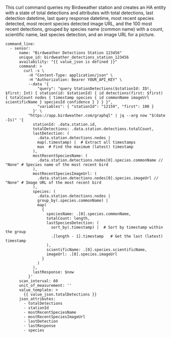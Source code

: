This curl command queries my Birdweather station and creates an HA entity with a state of total detections and attributes with total detections, last detection datetime, last query response datetime, most recent species detected, most recent species detected image URL, and the 100 most recent detections, grouped by species name (common name) with a count, scientific name, last species detection, and an image URL for a picture.

```
command_line:
  - sensor:
      name: "Birdweather Detections Station 123456"
      unique_id: birdweather_detections_station_123456
      availability: "{{ value_json is defined }}"
      command: >
        curl -s \
          -H "Content-Type: application/json" \
          -H "Authorization: Bearer YOUR_API_KEY" \
          --data '{
              "query": "query StationDetections($stationId: ID!, $first: Int) { station(id: $stationId) { id detections(first: $first) { totalCount nodes { timestamp species { id commonName imageUrl scientificName } speciesId confidence } } } }",
              "variables": { "stationId": "12159", "first": 100 }
            }' \
          "https://app.birdweather.com/graphql" | jq --arg now "$(date -Is)" '{
            stationId: .data.station.id,
            totalDetections: .data.station.detections.totalCount,
            lastDetection: (
              .data.station.detections.nodes |
              map(.timestamp) |  # Extract all timestamps
              max  # Find the maximum (latest) timestamp
            ),
            mostRecentSpeciesName: (
              .data.station.detections.nodes[0].species.commonName // "None" # Species name of the most recent bird
            ),
            mostRecentSpeciesImageUrl: (
              .data.station.detections.nodes[0].species.imageUrl // "None" # Image URL of the most recent bird
            ),
            species: (
              .data.station.detections.nodes |
              group_by(.species.commonName) |
              map(
                {
                  speciesName: .[0].species.commonName,
                  totalCount: length,
                  lastSpeciesDetection: (
                    sort_by(.timestamp) |  # Sort by timestamp within the group
                    .[length - 1].timestamp   # Get the last (latest) timestamp
                  ),
                  scientificName: .[0].species.scientificName,
                  imageUrl: .[0].species.imageUrl
                }
              )
            ),
            lastResponse: $now
          }'
      scan_interval: 60
      unit_of_measurement: ''
      value_template: >
        {{ value_json.totalDetections }}
      json_attributes:
        - totalDetections
        - stationId
        - mostRecentSpeciesName
        - mostRecentSpeciesImageUrl
        - lastDetection
        - lastResponse
        - species
```
